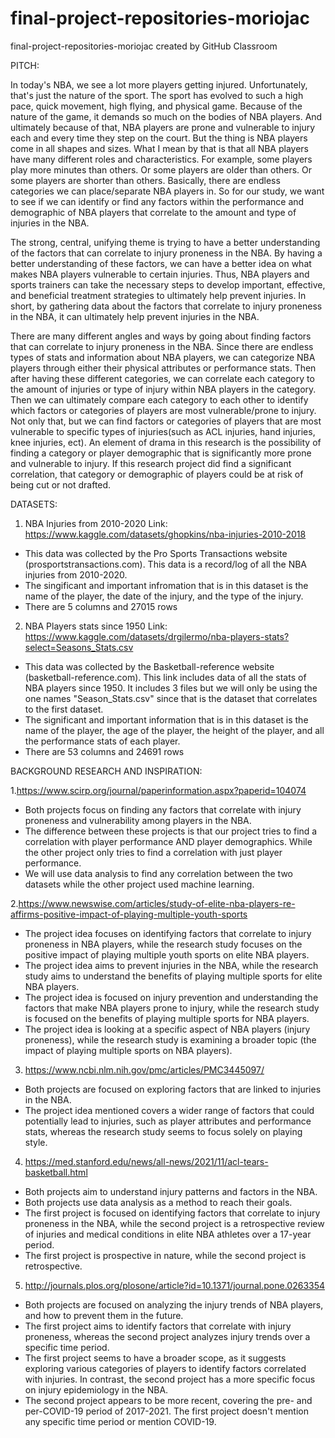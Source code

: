 # final-project-repositories-moriojac
final-project-repositories-moriojac created by GitHub Classroom

PITCH:

In today's NBA, we see a lot more players getting injured. Unfortunately, that's just the nature of the sport. The sport has evolved to such a high pace, quick movement, high flying, and physical game. Because of the nature of the game, it demands so much on the bodies of NBA players. And ultimately because of that, NBA players are prone and vulnerable to injury each and every time they step on the court. But the thing is NBA players come in all shapes and sizes. What I mean by that is that all NBA players have many different roles and characteristics. For example, some players play more minutes than others. Or some players are older than others. Or some players are shorter than others. Basically, there are endless categories we can place/separate NBA players in. So for our study, we want to see if we can identify or find any factors within the performance and demographic of NBA players that correlate to the amount and type of injuries in the NBA.

The strong, central, unifying theme is trying to have a better understanding of the factors that can correlate to injury proneness in the NBA. By having a better understanding of these factors, we can have a better idea on what makes NBA players vulnerable to certain injuries. Thus, NBA players and sports trainers can take the necessary steps to develop important, effective, and beneficial treatment strategies to ultimately help prevent injuries. In short, by gathering data about the factors that correlate to injury proneness in the NBA, it can ultimately help prevent injuries in the NBA.

There are many different angles and ways by going about finding factors that can correlate to injury proneness in the NBA. Since there are endless types of stats and information about NBA players, we can categorize NBA players through either their physical attributes or performance stats. Then after having these different categories, we can correlate each category to the amount of injuries or type of injury within NBA players in the category. Then we can ultimately compare each category to each other to identify which factors or categories of players are most vulnerable/prone to injury. Not only that, but we can find factors or categories of players that are most vulnerable to specific types of injuries(such as ACL injuries, hand injuries, knee injuries, ect). An element of drama in this research is the possibility of finding a category or player demographic that is significantly more prone and vulnerable to injury. If this research project did find a significant correlation, that category or demographic of players could be at risk of being cut or not drafted.


DATASETS:

1. NBA Injuries from 2010-2020
Link: https://www.kaggle.com/datasets/ghopkins/nba-injuries-2010-2018
- This data was collected by the Pro Sports Transactions website (prosportstransactions.com). This data is a record/log of all the NBA injuries from 2010-2020.
- The singificant and important infromation that is in this dataset is the name of the player, the date of the injury, and the type of the injury.
- There are 5 columns and 27015 rows

2. NBA Players stats since 1950
Link: https://www.kaggle.com/datasets/drgilermo/nba-players-stats?select=Seasons_Stats.csv
- This data was collected by the Basketball-reference website (basketball-reference.com). This link includes data of all the stats of NBA players since 1950. It includes 3 files but we will only be using the one names "Season_Stats.csv" since that is the dataset that correlates to the first dataset.
- The significant and important information that is in this dataset is the name of the player, the age of the player, the height of the player, and all the performance stats of each player.
- There are 53 columns and 24691 rows



BACKGROUND RESEARCH AND INSPIRATION:

1.https://www.scirp.org/journal/paperinformation.aspx?paperid=104074
- Both projects focus on finding any factors that correlate with injury proneness and vulnerability among players in the NBA.
- The difference between these projects is that our project tries to find a correlation with player performance AND player demographics. While the other project only tries to find a correlation with just player performance.
- We will use data analysis to find any correlation between the two datasets while the other project used machine learning.

2.https://www.newswise.com/articles/study-of-elite-nba-players-re-affirms-positive-impact-of-playing-multiple-youth-sports
- The project idea focuses on identifying factors that correlate to injury proneness in NBA players, while the research study focuses on the positive impact of playing multiple youth sports on elite NBA players.
- The project idea aims to prevent injuries in the NBA, while the research study aims to understand the benefits of playing multiple sports for elite NBA players.
- The project idea is focused on injury prevention and understanding the factors that make NBA players prone to injury, while the research study is focused on the benefits of playing multiple sports for NBA players.
- The project idea is looking at a specific aspect of NBA players (injury proneness), while the research study is examining a broader topic (the impact of playing multiple sports on NBA players).

3. https://www.ncbi.nlm.nih.gov/pmc/articles/PMC3445097/
- Both projects are focused on exploring factors that are linked to injuries in the NBA.
- The project idea mentioned covers a wider range of factors that could potentially lead to injuries, such as player attributes and performance stats, whereas the research study seems to focus solely on playing style.

4. https://med.stanford.edu/news/all-news/2021/11/acl-tears-basketball.html
- Both projects aim to understand injury patterns and factors in the NBA.
- Both projects use data analysis as a method to reach their goals.
- The first project is focused on identifying factors that correlate to injury proneness in the NBA, while the second project is a retrospective review of injuries and medical conditions in elite NBA athletes over a 17-year period.
- The first project is prospective in nature, while the second project is retrospective.

5. http://journals.plos.org/plosone/article?id=10.1371/journal.pone.0263354 
- Both projects are focused on analyzing the injury trends of NBA players, and how to prevent them in the future.
- The first project aims to identify factors that correlate with injury proneness, whereas the second project analyzes injury trends over a specific time period.
- The first project seems to have a broader scope, as it suggests exploring various categories of players to identify factors correlated with injuries. In contrast, the second project has a more specific focus on injury epidemiology in the NBA.
- The second project appears to be more recent, covering the pre- and per-COVID-19 period of 2017-2021. The first project doesn't mention any specific time period or mention COVID-19.

